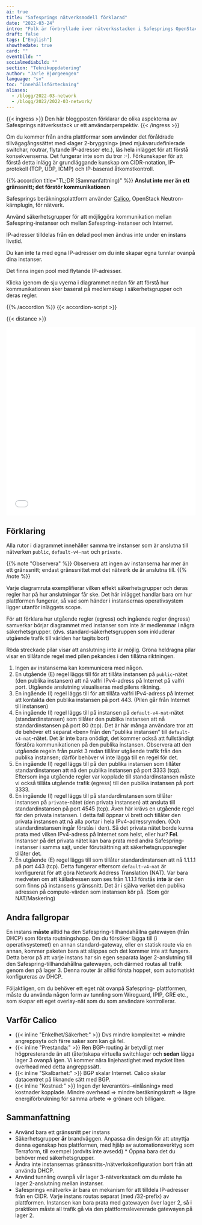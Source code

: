 ```yaml
---
ai: true
title: "Safesprings nätverksmodell förklarad"
date: "2022-03-24"
intro: "Folk är förbryllade över nätverksstacken i Safesprings OpenStack-beräkningsplattform. Låt oss titta närmare på den och förklara."
draft: false
tags: ["English"]
showthedate: true
card: ""
eventbild: ""
socialmediabild: ""
section: "Teknikuppdatering"
author: "Jarle Bjørgeengen"
language: "sv"
toc: "Innehållsförteckning"
aliases:
  - /blogg/2022-03-network
  - /blogg/2022/2022-03-network/
---
```


{{< ingress >}}
Den här bloggposten förklarar de olika aspekterna av Safesprings nätverksstack ur ett användarperspektiv.
{{< /ingress >}}

Om du kommer från andra plattformar som använder det föråldrade tillvägagångssättet med «lager 2-bryggning» (med mjukvarudefinierade switchar, routrar, flytande IP-adresser etc.), läs hela inlägget för att förstå konsekvenserna. Det fungerar inte som du tror :-). Förkunskaper för att förstå detta inlägg är grundläggande kunskap om CIDR-notation, IP-protokoll (TCP, UDP, ICMP) och IP-baserad åtkomstkontroll.

{{% accordion title="TL;DR (Sammanfattning)" %}}
**Anslut inte mer än ett gränssnitt; det förstör kommunikationen**

Safesprings beräkningsplattform använder [Calico][calico], OpenStack Neutron-kärnplugin, för nätverk.

Använd säkerhetsgrupper för att möjliggöra kommunikation mellan Safespring-instanser och mellan Safespring-instanser och Internet.

IP-adresser tilldelas från en delad pool men ändras inte under en instans livstid.

Du kan inte ta med egna IP-adresser om du inte skapar egna tunnlar ovanpå dina instanser.

Det finns ingen pool med flytande IP-adresser.

Klicka igenom de sju vyerna i diagrammet nedan för att förstå hur kommunikationen sker baserat på medlemskap i säkerhetsgrupper och deras regler.

{{% /accordion %}}
{{< accordion-script >}}

{{< distance >}}

[calico]: https://www.tigera.io/project-calico/

<iframe src="/img/safespring-network.sozi.html"  width="100%" height="500" style="border:0"></iframe>

## Förklaring

Alla rutor i diagrammet innehåller samma tre instanser som är anslutna till nätverken `public`, `default-v4-nat` och `private`.

{{% note "Observera" %}}
Observera att ingen av instanserna har mer än ett gränssnitt; endast gränssnittet mot det nätverk de är anslutna till.
{{% /note %}}

Varje diagramruta exemplifierar vilken effekt säkerhetsgrupper och deras regler har på hur anslutningar får ske. Det här inlägget handlar bara om hur plattformen fungerar, så vad som händer i instansernas operativsystem ligger utanför inläggets scope.

För att förklara hur utgående regler (egress) och ingående regler (ingress) samverkar börjar diagrammet med instanser som inte är medlemmar i några säkerhetsgrupper. (dvs. standard-säkerhetsgruppen som inkluderar utgående trafik till världen har tagits bort)

Röda streckade pilar visar att anslutning inte är möjlig. Gröna heldragna pilar visar en tillåtande regel med pilen pekandes i den tillåtna riktningen.

1. Ingen av instanserna kan kommunicera med någon.
2. En utgående (E) regel läggs till för att tillåta instansen på `public`-nätet
   (den publika instansen) att nå valfri IPv4-adress på Internet på valfri
   port. Utgående anslutning visualiseras med pilens riktning.
3. En ingående (I) regel läggs till för att tillåta valfri IPv4-adress på Internet att kontakta
   den publika instansen på port 443. (Pilen går från Internet till
   instansen)
4. En ingående (I) regel läggs till på instansen på `default-v4-nat`-nätet
   (standardinstansen) som tillåter den publika instansen att nå standardinstansen
   på port 80 (tcp). Det är här många användare tror att de behöver ett separat
   «ben» från den ”publika instansen” till `default-v4-nat`-nätet. Det är inte bara onödigt, det kommer också att fullständigt förstöra kommunikationen på den publika
   instansen. Observera att den utgående regeln från punkt 3 redan tillåter utgående
   trafik från den publika instansen; därför behöver vi inte lägga till en regel för
   det.
5. En ingående (I) regel läggs till på den publika instansen som tillåter
   standardinstansen att nå den publika instansen på port 3333 (tcp). Eftersom
   inga utgående regler var kopplade till standardinstansen måste vi också
   tillåta utgående trafik (egress) till den publika instansen på port 3333.
6. En ingående (I) regel läggs till på standardinstansen som tillåter instansen på
   `private`-nätet (den privata instansen) att ansluta till standardinstansen
   på port 4545 (tcp). Även här krävs en utgående regel för den privata instansen.
   I detta fall öppnar vi brett och tillåter den privata instansen att nå alla
   portar i hela IPv4-adressrymden. (Och standardinstansen ingår förstås
   i den). Så det privata nätet borde kunna prata med vilken IPv4-adress på Internet som helst, eller hur? **Fel**. Instanser på det privata nätet kan bara prata
   med andra Safespring-instanser i samma sajt, under förutsättning att
   säkerhetsgruppsregler tillåter det.
7. En utgående (E) regel läggs till som tillåter standardinstansen att nå 1.1.1.1 på
   port 443 (tcp). Detta fungerar eftersom `default-v4-nat` är konfigurerat för att göra Network Address
   Translation (NAT). Var bara medveten om att källadressen som ses från 1.1.1.1
   förstås **inte** är den som finns på instansens gränssnitt. Det är i själva verket
   den publika adressen på compute-värden som instansen kör på.
   (Som gör NAT/Maskering)

## Andra fallgropar

En instans **måste** alltid ha den Safespring-tillhandahållna gatewayen (från
DHCP) som första routningshopp. Om du försöker lägga till (i operativsystemet)
en annan standard-gateway, eller en statisk route via en annan, kommer paketen
bara att släppas och det kommer inte att fungera.
Detta beror på att varje instans har sin egen separata lager 2-anslutning till den
Safespring-tillhandahållna gatewayen, och därmed routas all trafik genom den på lager 3. Denna router är alltid första hoppet, som automatiskt konfigureras av DHCP.

Följaktligen, om du behöver ett eget nät ovanpå Safespring-
plattformen, måste du använda någon form av tunnling som Wireguard, IPIP, GRE etc.,
som skapar ett eget overlay-nät som du som användare kontrollerar.

## Varför Calico

- {{< inline "Enkelhet/Säkerhet:" >}} Dvs mindre komplexitet => mindre angreppsyta och färre
  saker som kan gå fel.
- {{< inline "Prestanda:" >}} Ren BGP-routing är betydligt mer högpresterande än att
  (åter)skapa virtuella switchlager och **sedan** lägga lager 3 ovanpå igen. Vi
  kommer nära linjehastighet med mycket liten overhead med detta angreppssätt.
- {{< inline "Skalbarhet:" >}} BGP skalar Internet. Calico skalar datacentret på liknande sätt
  med BGP.
- {{< inline "Kostnad:" >}} Ingen dyr leverantörs-«inlåsning» med kostnader kopplade. Mindre overhead =>
  mindre beräkningskraft => lägre energiförbrukning för samma arbete => grönare och
  billigare.

## Sammanfattning

- Använd bara ett gränssnitt per instans
- Säkerhetsgrupper **är** brandväggen. Anpassa din design för att utnyttja denna
  egenskap hos plattformen, med hjälp av automationsverktyg som Terraform, till exempel
  (ordvits inte avsedd) \* Öppna bara det du behöver med säkerhetsgrupper.
- Ändra inte instansernas gränssnitts-/nätverkskonfiguration bort från
  att använda DHCP.
- Använd tunnling ovanpå vår lager 3-nätverksstack om du måste
  ha lager 2-anslutning mellan instanser.
- Safesprings «nätverk» är bara en mekanism för att tilldela IP-adresser från en
  CIDR. Varje instans routas separat (med /32-prefix) av plattformen. Instansen
  kan bara prata med gatewayen över lager 2, så i praktiken måste all
  trafik gå via den plattformslevererade gatewayen på lager 2.
